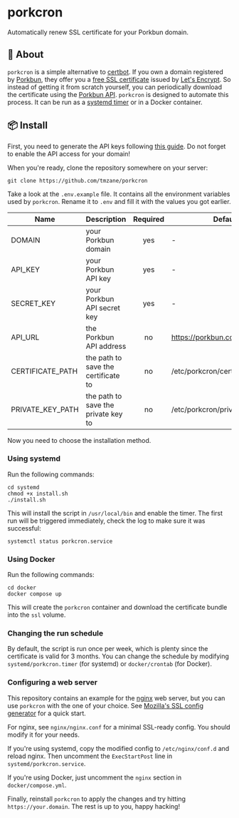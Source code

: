 # porkcron

Automatically renew SSL certificate for your Porkbun domain.

## 📌 About

`porkcron` is a simple alternative to [certbot][1].
If you own a domain registered by [Porkbun][2],
they offer you a [free SSL certificate][3] issued by [Let's Encrypt][4].
So instead of getting it from scratch yourself,
you can periodically download the certificate using the [Porkbun API][5].
`porkcron` is designed to automate this process.
It can be run as a [systemd timer][6] or in a Docker container.

## 📦 Install

First, you need to generate the API keys following [this guide][7].
Do not forget to enable the API access for your domain!

When you're ready, clone the repository somewhere on your server:

```shell
git clone https://github.com/tmzane/porkcron
```

Take a look at the `.env.example` file.
It contains all the environment variables used by `porkcron`.
Rename it to `.env` and fill it with the values you got earlier.

| Name             | Description                         | Required | Default                         |
|------------------|-------------------------------------|:--------:|---------------------------------|
| DOMAIN           | your Porkbun domain                 | yes      | -                               |
| API_KEY          | your Porkbun API key                | yes      | -                               |
| SECRET_KEY       | your Porkbun API secret key         | yes      | -                               |
| API_URL          | the Porkbun API address             | no       | https://porkbun.com/api/json/v3 |
| CERTIFICATE_PATH | the path to save the certificate to | no       | /etc/porkcron/certificate.pem   |
| PRIVATE_KEY_PATH | the path to save the private key to | no       | /etc/porkcron/private_key.pem   |

Now you need to choose the installation method.

### Using systemd

Run the following commands:

```shell
cd systemd
chmod +x install.sh
./install.sh
```

This will install the script in `/usr/local/bin` and enable the timer.
The first run will be triggered immediately, check the log to make sure it was successful:

```shell
systemctl status porkcron.service
```

### Using Docker

Run the following commands:

```shell
cd docker
docker compose up
```

This will create the `porkcron` container and download the certificate bundle into the `ssl` volume.

### Changing the run schedule

By default, the script is run once per week,
which is plenty since the certificate is valid for 3 months.
You can change the schedule by modifying `systemd/porkcron.timer` (for systemd) or `docker/crontab` (for Docker).

### Configuring a web server

This repository contains an example for the [nginx][8] web server,
but you can use `porkcron` with the one of your choice.
See [Mozilla's SSL config generator][9] for a quick start.

For nginx, see `nginx/nginx.conf` for a minimal SSL-ready config.
You should modify it for your needs.

If you're using systemd, copy the modified config to `/etc/nginx/conf.d` and reload nginx.
Then uncomment the `ExecStartPost` line in `systemd/porkcron.service`.

If you're using Docker, just uncomment the `nginx` section in `docker/compose.yml`.

Finally, reinstall `porkcron` to apply the changes and try hitting `https://your.domain`.
The rest is up to you, happy hacking!

[1]: https://certbot.eff.org
[2]: https://porkbun.com
[3]: https://kb.porkbun.com/article/71-how-your-free-ssl-certificate-works
[4]: https://letsencrypt.org
[5]: https://porkbun.com/api/json/v3/documentation
[6]: https://wiki.archlinux.org/title/systemd/Timers
[7]: https://kb.porkbun.com/article/190-getting-started-with-the-porkbun-dns-api
[8]: https://nginx.org
[9]: https://ssl-config.mozilla.org

